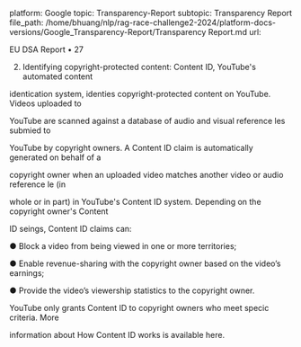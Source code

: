 platform: Google
topic: Transparency-Report
subtopic: Transparency Report
file_path: /home/bhuang/nlp/rag-race-challenge2-2024/platform-docs-versions/Google_Transparency-Report/Transparency Report.md
url: <EMPTY>

EU DSA Report • 27

2. Identifying copyright-protected content: Content ID, YouTube's automated content

identi cation system, identi es copyright-protected content on YouTube. Videos uploaded to

YouTube are scanned against a database of audio and visual reference  les submi ed to

YouTube by copyright owners. A Content ID claim is automatically generated on behalf of a

copyright owner when an uploaded video matches another video or audio reference  le (in

whole or in part) in YouTube's Content ID system. Depending on the copyright owner's Content

ID se ings, Content ID claims can:

● Block a video from being viewed in one or more territories;

● Enable revenue-sharing with the copyright owner based on the video’s earnings;

● Provide the video’s viewership statistics to the copyright owner.



YouTube only grants Content ID to copyright owners who meet speci c criteria. More

information about How Content ID works is available here.
